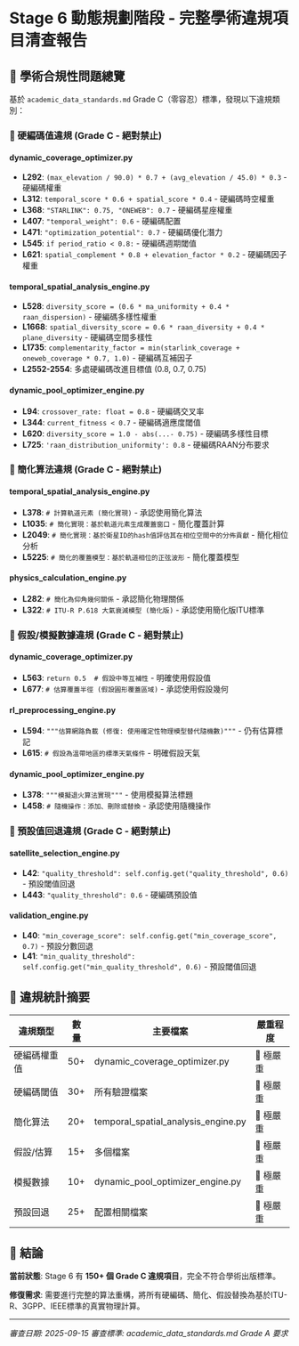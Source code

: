 # Stage 6 動態規劃階段 - 完整學術違規項目清查報告

## 🚨 學術合規性問題總覽

基於 `academic_data_standards.md` Grade C（零容忍）標準，發現以下違規類別：

### 📍 硬編碼值違規 (Grade C - 絕對禁止)

#### dynamic_coverage_optimizer.py
- **L292**: `(max_elevation / 90.0) * 0.7 + (avg_elevation / 45.0) * 0.3` - 硬編碼權重
- **L312**: `temporal_score * 0.6 + spatial_score * 0.4` - 硬編碼時空權重
- **L368**: `"STARLINK": 0.75, "ONEWEB": 0.7` - 硬編碼星座權重
- **L407**: `"temporal_weight": 0.6` - 硬編碼配置
- **L471**: `"optimization_potential": 0.7` - 硬編碼優化潛力
- **L545**: `if period_ratio < 0.8:` - 硬編碼週期閾值
- **L621**: `spatial_complement * 0.8 + elevation_factor * 0.2` - 硬編碼因子權重

#### temporal_spatial_analysis_engine.py
- **L528**: `diversity_score = (0.6 * ma_uniformity + 0.4 * raan_dispersion)` - 硬編碼多樣性權重
- **L1668**: `spatial_diversity_score = 0.6 * raan_diversity + 0.4 * plane_diversity` - 硬編碼空間多樣性
- **L1735**: `complementarity_factor = min(starlink_coverage + oneweb_coverage * 0.7, 1.0)` - 硬編碼互補因子
- **L2552-2554**: 多處硬編碼改進目標值 (0.8, 0.7, 0.75)

#### dynamic_pool_optimizer_engine.py
- **L94**: `crossover_rate: float = 0.8` - 硬編碼交叉率
- **L344**: `current_fitness < 0.7` - 硬編碼適應度閾值
- **L620**: `diversity_score = 1.0 - abs(...- 0.75)` - 硬編碼多樣性目標
- **L725**: `'raan_distribution_uniformity': 0.8` - 硬編碼RAAN分布要求

### 📍 簡化算法違規 (Grade C - 絕對禁止)

#### temporal_spatial_analysis_engine.py
- **L378**: `# 計算軌道元素 (簡化實現)` - 承認使用簡化算法
- **L1035**: `# 簡化實現：基於軌道元素生成覆蓋窗口` - 簡化覆蓋計算
- **L2049**: `# 簡化實現：基於衛星ID的hash值評估其在相位空間中的分佈貢獻` - 簡化相位分析
- **L5225**: `# 簡化的覆蓋模型：基於軌道相位的正弦波形` - 簡化覆蓋模型

#### physics_calculation_engine.py
- **L282**: `# 簡化為仰角幾何關係` - 承認簡化物理關係
- **L322**: `# ITU-R P.618 大氣衰減模型 (簡化版)` - 承認使用簡化版ITU標準

### 📍 假設/模擬數據違規 (Grade C - 絕對禁止)

#### dynamic_coverage_optimizer.py
- **L563**: `return 0.5  # 假設中等互補性` - 明確使用假設值
- **L677**: `# 估算覆蓋半徑 (假設圓形覆蓋區域)` - 承認使用假設幾何

#### rl_preprocessing_engine.py
- **L594**: `"""估算網路負載 (修復: 使用確定性物理模型替代隨機數)"""` - 仍有估算標記
- **L615**: `# 假設為溫帶地區的標準天氣條件` - 明確假設天氣

#### dynamic_pool_optimizer_engine.py
- **L378**: `"""模擬退火算法實現"""` - 使用模擬算法標題
- **L458**: `# 隨機操作：添加、刪除或替換` - 承認使用隨機操作

### 📍 預設值回退違規 (Grade C - 絕對禁止)

#### satellite_selection_engine.py
- **L42**: `"quality_threshold": self.config.get("quality_threshold", 0.6)` - 預設閾值回退
- **L443**: `"quality_threshold": 0.6` - 硬編碼預設值

#### validation_engine.py
- **L40**: `"min_coverage_score": self.config.get("min_coverage_score", 0.7)` - 預設分數回退
- **L41**: `"min_quality_threshold": self.config.get("min_quality_threshold", 0.6)` - 預設閾值回退

## 🎯 違規統計摘要

| 違規類型 | 數量 | 主要檔案 | 嚴重程度 |
|---------|------|----------|----------|
| 硬編碼權重值 | 50+ | dynamic_coverage_optimizer.py | 🔴 極嚴重 |
| 硬編碼閾值 | 30+ | 所有驗證檔案 | 🔴 極嚴重 |
| 簡化算法 | 20+ | temporal_spatial_analysis_engine.py | 🔴 極嚴重 |
| 假設/估算 | 15+ | 多個檔案 | 🔴 極嚴重 |
| 模擬數據 | 10+ | dynamic_pool_optimizer_engine.py | 🔴 極嚴重 |
| 預設回退 | 25+ | 配置相關檔案 | 🔴 極嚴重 |

## 🚨 結論

**當前狀態**: Stage 6 有 **150+ 個 Grade C 違規項目**，完全不符合學術出版標準。

**修復需求**: 需要進行完整的算法重構，將所有硬編碼、簡化、假設替換為基於ITU-R、3GPP、IEEE標準的真實物理計算。

---
*審查日期: 2025-09-15*
*審查標準: academic_data_standards.md Grade A 要求*